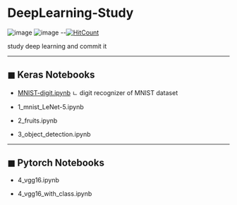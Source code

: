 # DeepLearning-Study

![image](https://img.shields.io/badge/language-python-blue?style=flat-square&logo=python)
![image](https://img.shields.io/badge/Latest%20Update-2020/11/03-9cf?style=flat-square)
--[![HitCount](http://hits.dwyl.com/HanNayeoniee/Masked-Face-Authentication.svg)](http://hits.dwyl.com/HanNayeoniee/Masked-Face-Authentication)

study deep learning and commit it

---
## ◼ Keras Notebooks
  
- [MNIST-digit.ipynb](https://github.com/HanNayeoniee/DeepLearning-Study/blob/master/MNIST-digit.ipynb)
  ㄴ digit recognizer of MNIST dataset
- 1_mnist_LeNet-5.ipynb

- 2_fruits.ipynb

- 3_object_detection.ipynb


---
## ◼ Pytorch Notebooks
  
- 4_vgg16.ipynb

- 4_vgg16_with_class.ipynb

